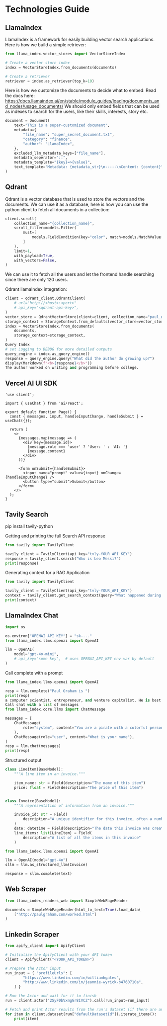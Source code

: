 # Technologies Guide

## LlamaIndex
LlamaIndex is a framework for easily building vector search applications.
Here is how we build a simple retriever:

```python
from llama_index.vector_stores import VectorStoreIndex

# Create a vector store index
index = VectorStoreIndex.from_documents(documents)

# Create a retriever
retriever = index.as_retriever(top_k=10)
```

Here is how we customize the documents to decide what to embed:
Read the docs here: https://docs.llamaindex.ai/en/stable/module_guides/loading/documents_and_nodes/usage_documents/
We should only embed fields that can be used as indexes to search for the users, like their skills, interests, story etc.

```python
document = Document(
    text="This is a super-customized document",
    metadata={
        "file_name": "super_secret_document.txt",
        "category": "finance",
        "author": "LlamaIndex",
    },
    excluded_llm_metadata_keys=["file_name"],
    metadata_seperator="::",
    metadata_template="{key}=>{value}",
    text_template="Metadata: {metadata_str}\n-----\nContent: {content}",
)
```

## Qdrant

Qdrant is a vector database that is used to store the vectors and the documents. We can use it as a database, here is how you can use the python client to fetch all documents in a collection:

```python
client.scroll(
    collection_name="{collection_name}",
    scroll_filter=models.Filter(
        must=[
            models.FieldCondition(key="color", match=models.MatchValue(value="red")),
        ]
    ),
    limit=1,
    with_payload=True,
    with_vectors=False,
)
```

We can use it to fetch all the users and let the frontend handle searching since there are only 120 users.

Qdrant llamaIndex integration:

```python
client = qdrant_client.QdrantClient(
    # url="http://<host>:<port>"
    # api_key="<qdrant-api-key>",
)
vector_store = QdrantVectorStore(client=client, collection_name="paul_graham")
storage_context = StorageContext.from_defaults(vector_store=vector_store)
index = VectorStoreIndex.from_documents(
    documents,
    storage_context=storage_context,
)
Query Index
# set Logging to DEBUG for more detailed outputs
query_engine = index.as_query_engine()
response = query_engine.query("What did the author do growing up?")
display(Markdown(f"<b>{response}</b>"))
The author worked on writing and programming before college.
```

## Vercel AI UI SDK

```tsx
'use client';

import { useChat } from 'ai/react';

export default function Page() {
  const { messages, input, handleInputChange, handleSubmit } = useChat({});

  return (
    <>
      {messages.map(message => (
        <div key={message.id}>
          {message.role === 'user' ? 'User: ' : 'AI: '}
          {message.content}
        </div>
      ))}

      <form onSubmit={handleSubmit}>
        <input name="prompt" value={input} onChange={handleInputChange} />
        <button type="submit">Submit</button>
      </form>
    </>
  );
}
```

## Tavily Search

pip install tavily-python

Getting and printing the full Search API response

```python
from tavily import TavilyClient

tavily_client = TavilyClient(api_key="tvly-YOUR_API_KEY")
response = tavily_client.search("Who is Leo Messi?")
print(response)
```

Generating context for a RAG Application

```python
from tavily import TavilyClient

tavily_client = TavilyClient(api_key="tvly-YOUR_API_KEY")
context = tavily_client.get_search_context(query="What happened during the Burning Man floods?")
print(context)
```

## LlamaIndex Chat

```python
import os

os.environ["OPENAI_API_KEY"] = "sk-..."
from llama_index.llms.openai import OpenAI

llm = OpenAI(
    model="gpt-4o-mini",
    # api_key="some key",  # uses OPENAI_API_KEY env var by default
)
```

Call complete with a prompt

```python
from llama_index.llms.openai import OpenAI

resp = llm.complete("Paul Graham is ")
print(resp)
a computer scientist, entrepreneur, and venture capitalist. He is best known for co-founding the startup accelerator Y Combinator and for his work on Lisp, a programming language. Graham has also written several influential essays on startups, technology, and entrepreneurship.
Call chat with a list of messages
from llama_index.core.llms import ChatMessage

messages = [
    ChatMessage(
        role="system", content="You are a pirate with a colorful personality"
    ),
    ChatMessage(role="user", content="What is your name"),
]
resp = llm.chat(messages)
print(resp)
```

Structured output

```python
class LineItem(BaseModel):
    """A line item in an invoice."""

    item_name: str = Field(description="The name of this item")
    price: float = Field(description="The price of this item")


class Invoice(BaseModel):
    """A representation of information from an invoice."""

    invoice_id: str = Field(
        description="A unique identifier for this invoice, often a number"
    )
    date: datetime = Field(description="The date this invoice was created")
    line_items: list[LineItem] = Field(
        description="A list of all the items in this invoice"
    )

from llama_index.llms.openai import OpenAI

llm = OpenAI(model="gpt-4o")
sllm = llm.as_structured_llm(Invoice)

response = sllm.complete(text)
```

## Web Scraper

```python
from llama_index_readers_web import SimpleWebPageReader

documents = SimpleWebPageReader(html_to_text=True).load_data(
    ["http://paulgraham.com/worked.html"]
)
```

## Linkedin Scraper

```python
from apify_client import ApifyClient

# Initialize the ApifyClient with your API token
client = ApifyClient("<YOUR_API_TOKEN>")

# Prepare the Actor input
run_input = { "profileUrls": [
        "https://www.linkedin.com/in/williamhgates",
        "http://www.linkedin.com/in/jeannie-wyrick-b4760710a",
    ] }

# Run the Actor and wait for it to finish
run = client.actor("2SyF0bVxmgGr8IVCZ").call(run_input=run_input)

# Fetch and print Actor results from the run's dataset (if there are any)
for item in client.dataset(run["defaultDatasetId"]).iterate_items():
    print(item)
```
